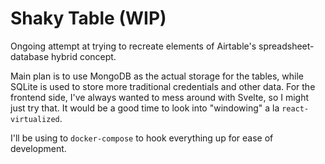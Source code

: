 # Shaky Table (WIP)

Ongoing attempt at trying to recreate elements of Airtable's spreadsheet-database hybrid concept.

Main plan is to use MongoDB as the actual storage for the tables, while SQLite is used to store more traditional credentials and other data. For the frontend side, I've always wanted to mess around with Svelte, so I might just try that. It would be a good time to look into "windowing" a la `react-virtualized`.

I'll be using to `docker-compose` to hook everything up for ease of development.

